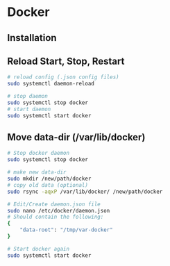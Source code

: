 # Docker

## Installation

## Reload Start, Stop, Restart

```bash
# reload config (.json config files)
sudo systemctl daemon-reload

# stop daemon
sudo systemctl stop docker
# start daemon
sudo systemctl start docker
```

## Move data-dir (/var/lib/docker)

```bash
# Stop docker daemon
sudo systemctl stop docker

# make new data-dir
sudo mkdir /new/path/docker
# copy old data (optional)
sudo rsync -aqxP /var/lib/docker/ /new/path/docker

# Edit/Create daemon.json file
sudo nano /etc/docker/daemon.json
# Should contain the following:
{
    "data-root": "/tmp/var-docker"
}

# Start docker again
sudo systemctl start docker
```
